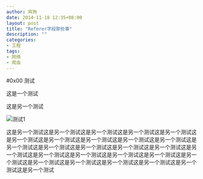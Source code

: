 ```yaml
---
author: 宾狗
date: 2014-11-18 12:35+08:00
layout: post
title: "Referer字段那些事"
description: ""
categories:
- 工程
tags:
- 网络
- 爬虫
---
```

#0x00 测试

<script src="/assets/js/RefererKiller.js"></script>

这是一个测试

<span id="noreferer">
</span>

<script>
document.getElementById('noreferer').innerHTML = ReferrerKiller.imageHtml('http://a.hiphotos.bdimg.com/wisegame/pic/item/9e1f4134970a304edd48ccfdd2c8a786c9175c4b.jpg');
</script>


这是另一个测试

![测试1](http://a.hiphotos.bdimg.com/wisegame/pic/item/9e1f4134970a304edd48ccfdd2c8a786c9175c4b.jpg)


这是另一个测试这是另一个测试这是另一个测试这是另一个测试这是另一个测试这是另一个测试这是另一个测试这是另一个测试这是另一个测试这是另一个测试这是另一个测试这是另一个测试这是另一个测试这是另一个测试这是另一个测试这是另一个测试这是另一个测试这是另一个测试这是另一个测试这是另一个测试这是另一个测试这是另一个测试这是另一个测试这是另一个测试这是另一个测试这是另一个测试这是另一个测试
